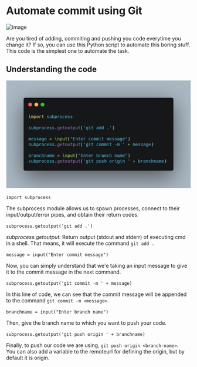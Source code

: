 # Automate commit using Git

![image](https://steadylearner.com/static/images/post/Python/python-github-by-Steadylearner.png)

Are you tired of adding, commiting and pushing you code everytime you change it? If so, you can use this Python script to automate this boring stuff.
This code is the simplest one to automate the task.

## Understanding the code

![image](automate_commiting_using_git.png)

```
import subprocess
```

The subprocess module allows us to spawn processes, connect to their input/output/error pipes, and obtain their return codes.

```
subprocess.getoutput('git add .')
```

_subprocess.getoutput:_ Return output (stdout and stderr) of executing cmd in a shell. That means, it will execute the command `git add .`

```
message = input("Enter commit message")
```

Now, you can simply understand that we'e taking an input message to give it to the commit message in the next command.

```
subprocess.getoutput('git commit -m ' + message)
```

In this line of code, we can see that the commit message will be appended to the command `git commit -m <message>`.

```
branchname = input("Enter branch name")
```

Then, give the branch name to which you want to push your code.

```
subprocess.getoutput('git push origin ' + branchname)
```

Finally, to push our code we are using, `git push origin <branch-name>`.  
You can also add a variable to the remoteurl for defining the origin, but by default it is origin.
